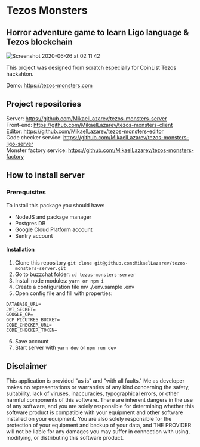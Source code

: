 # Tezos Monsters
## Horror adventure game to learn Ligo language & Tezos blockchain 

![Screenshot 2020-06-26 at 02 11 42](https://user-images.githubusercontent.com/26343374/85804722-0149be00-b753-11ea-9486-9923e3e442f3.png)

This project was designed from scratch especially for CoinList Tezos hackahton.

Demo: https://tezos-monsters.com

## Project repositories

Server: https://github.com/MikaelLazarev/tezos-monsters-server  
Front-end: https://github.com/MikaelLazarev/tezos-monsters-client  
Editor: https://github.com/MikaelLazarev/tezos-monsters-editor  
Code checker service: https://github.com/MikaelLazarev/tezos-monsters-ligo-server  
Monster factory service: https://github.com/MikaelLazarev/tezos-monsters-factory  

## How to install server

### Prerequisites

To install this package you should have:

- NodeJS and package manager
- Postgres DB
- Google Cloud Platform account
- Sentry account

#### Installation

1. Clone this repository ```git clone git@github.com:MikaelLazarev/tezos-monsters-server.git```
2. Go to buzzchat folder: ```cd tezos-monsters-server```
3. Install node modules: ```yarn or npm i```
4. Create a configuration file mv ./.env.sample .env
5. Open config file and fill with properties:
```
DATABASE_URL=
JWT_SECRET=
GOOGLE_CP=
GCP_PICUTRES_BUCKET=
CODE_CHECKER_URL=
CODE_CHECKER_TOKEN=
```
6. Save account
7. Start server with ```yarn dev``` or ```npm run dev```

## Disclaimer

This application is provided "as is" and "with all faults." Me as developer makes no representations or warranties of any kind concerning the safety, suitability, lack of viruses, inaccuracies, typographical errors, or other harmful components of this software. There are inherent dangers in the use of any software, and you are solely responsible for determining whether this software product is compatible with your equipment and other software installed on your equipment. You are also solely responsible for the protection of your equipment and backup of your data, and THE PROVIDER will not be liable for any damages you may suffer in connection with using, modifying, or distributing this software product.
